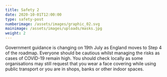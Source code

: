 ```yaml
---
title: Safety 2
date: 2020-10-01T12:00:00
type: safety-post
numberimage: /assets/images/graphic_02.svg
mainimage: /assets/images/uploads/masks.jpg
weight: 2
---
```

Government guidance is changing on 19th July as England moves to Step 4 of the roadmap. Everyone should 
be cautious whilst managing the risks as cases of COVID-19 remain high.  You should check locally as 
some organisations may still request that you wear a face covering while using public transport or 
you are in shops, banks or other indoor spaces.

